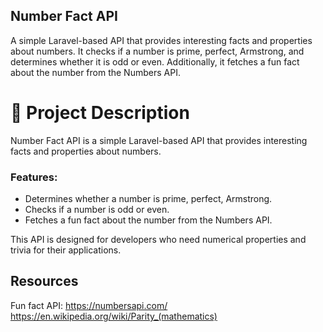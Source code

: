 <!-- # hng-1
PHP: https://hng.tech/hire/php-developers -->

## Number Fact API
A simple Laravel-based API that provides interesting facts and properties about numbers. It checks if a number is prime, perfect, Armstrong, and determines whether it is odd or even. Additionally, it fetches a fun fact about the number from the Numbers API.

# 📌 Project Description  
Number Fact API is a simple Laravel-based API that provides interesting facts and properties about numbers.  

### Features:  
- Determines whether a number is prime, perfect, Armstrong.  
- Checks if a number is odd or even.  
- Fetches a fun fact about the number from the Numbers API.  

This API is designed for developers who need numerical properties and trivia for their applications.  

## Resources
Fun fact API: https://numbersapi.com/
https://en.wikipedia.org/wiki/Parity_(mathematics)


